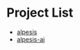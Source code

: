 Project List
=================================

- [alpesis](./alpesis.md)
- [alpesis-ai](./alpesis-ai.md)

